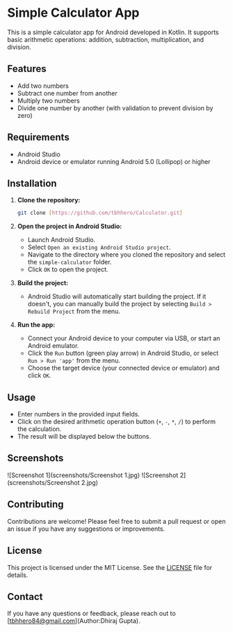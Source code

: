 # Simple Calculator App

This is a simple calculator app for Android developed in Kotlin. It supports basic arithmetic operations: addition, subtraction, multiplication, and division.

## Features

- Add two numbers
- Subtract one number from another
- Multiply two numbers
- Divide one number by another (with validation to prevent division by zero)

## Requirements

- Android Studio
- Android device or emulator running Android 5.0 (Lollipop) or higher

## Installation

1. **Clone the repository:**

    ```sh
    git clone [https://github.com/tbhhero/Calculator.git]
    ```

2. **Open the project in Android Studio:**
    - Launch Android Studio.
    - Select `Open an existing Android Studio project`.
    - Navigate to the directory where you cloned the repository and select the `simple-calculator` folder.
    - Click `OK` to open the project.

3. **Build the project:**
    - Android Studio will automatically start building the project. If it doesn't, you can manually build the project by selecting `Build > Rebuild Project` from the menu.

4. **Run the app:**
    - Connect your Android device to your computer via USB, or start an Android emulator.
    - Click the `Run` button (green play arrow) in Android Studio, or select `Run > Run 'app'` from the menu.
    - Choose the target device (your connected device or emulator) and click `OK`.

## Usage

- Enter numbers in the provided input fields.
- Click on the desired arithmetic operation button (`+`, `-`, `*`, `/`) to perform the calculation.
- The result will be displayed below the buttons.

## Screenshots

![Screenshot 1](screenshots/Screenshot 1.jpg)
![Screenshot 2](screenshots/Screenshot 2.jpg)

## Contributing

Contributions are welcome! Please feel free to submit a pull request or open an issue if you have any suggestions or improvements.

## License

This project is licensed under the MIT License. See the [LICENSE](LICENSE) file for details.

## Contact

If you have any questions or feedback, please reach out to [tbhhero84@gmail.com](Author:Dhiraj Gupta).
